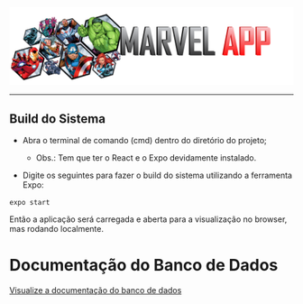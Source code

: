 <img src="https://github.com/JenniferDominique/Marvel_App/blob/server-database/assets/banner-marvel.png" alt="banner o projeto">

-------------------------

## Build do Sistema

* Abra o terminal de comando (cmd) dentro do diretório do projeto;
  * Obs.: Tem que ter o React e o Expo devidamente instalado.

* Digite os seguintes para fazer o build do sistema utilizando a ferramenta Expo:
```
expo start
```

Então a aplicação será carregada e aberta para a visualização no browser, mas rodando localmente.

# Documentação do Banco de Dados
<a href="https://github.com/JenniferDominique/Marvel_App/tree/server-database/server/documentation">Visualize a documentação do banco de dados</a>
